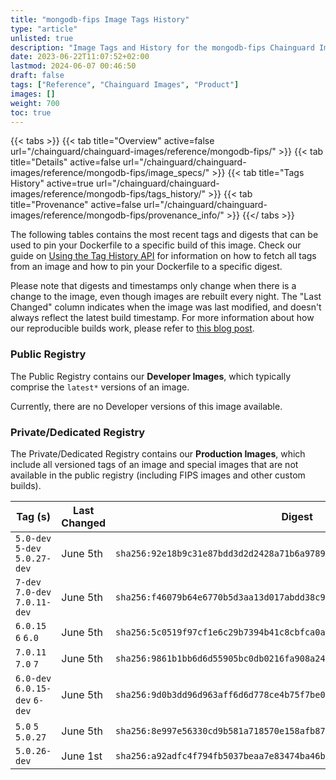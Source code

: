 ```yaml
---
title: "mongodb-fips Image Tags History"
type: "article"
unlisted: true
description: "Image Tags and History for the mongodb-fips Chainguard Image"
date: 2023-06-22T11:07:52+02:00
lastmod: 2024-06-07 00:46:50
draft: false
tags: ["Reference", "Chainguard Images", "Product"]
images: []
weight: 700
toc: true
---
```


{{< tabs >}}
{{< tab title="Overview" active=false url="/chainguard/chainguard-images/reference/mongodb-fips/" >}}
{{< tab title="Details" active=false url="/chainguard/chainguard-images/reference/mongodb-fips/image_specs/" >}}
{{< tab title="Tags History" active=true url="/chainguard/chainguard-images/reference/mongodb-fips/tags_history/" >}}
{{< tab title="Provenance" active=false url="/chainguard/chainguard-images/reference/mongodb-fips/provenance_info/" >}}
{{</ tabs >}}

The following tables contains the most recent tags and digests that can be used to pin your Dockerfile to a specific build of this image. Check our guide on [Using the Tag History API](/chainguard/chainguard-images/using-the-tag-history-api/) for information on how to fetch all tags from an image and how to pin your Dockerfile to a specific digest.

Please note that digests and timestamps only change when there is a change to the image, even though images are rebuilt every night. The "Last Changed" column indicates when the image was last modified, and doesn't always reflect the latest build timestamp. For more information about how our reproducible builds work, please refer to [this blog post](https://www.chainguard.dev/unchained/reproducing-chainguards-reproducible-image-builds).

### Public Registry
The Public Registry contains our **Developer Images**, which typically comprise the `latest*` versions of an image.

Currently, there are no Developer versions of this image available.

### Private/Dedicated Registry
The Private/Dedicated Registry contains our **Production Images**, which include all versioned tags of an image and special images that are not available in the public registry (including FIPS images and other custom builds).

| Tag (s)                         | Last Changed | Digest                                                                    |
|---------------------------------|--------------|---------------------------------------------------------------------------|
|  `5.0-dev` `5-dev` `5.0.27-dev` | June 5th     | `sha256:92e18b9c31e87bdd3d2d2428a71b6a97895bd222e26fb112b349cdc6535364dd` |
|  `7-dev` `7.0-dev` `7.0.11-dev` | June 5th     | `sha256:f46079b64e6770b5d3aa13d017abdd38c9efcd366831fc85910e6843ca4de7b4` |
|  `6.0.15` `6` `6.0`             | June 5th     | `sha256:5c0519f97cf1e6c29b7394b41c8cbfca0a524513b8ac808e0eeb926caba99743` |
|  `7.0.11` `7.0` `7`             | June 5th     | `sha256:9861b1bb6d6d55905bc0db0216fa908a2437b5683d00de8f99355ece69f52bbf` |
|  `6.0-dev` `6.0.15-dev` `6-dev` | June 5th     | `sha256:9d0b3dd96d963aff6d6d778ce4b75f7be0c08e7431df66b16c7f4b9b86842bfb` |
|  `5.0` `5` `5.0.27`             | June 5th     | `sha256:8e997e56330cd9b581a718570e158afb87367721d401d5542c6e3652464d351e` |
|  `5.0.26-dev`                   | June 1st     | `sha256:a92adfc4f794fb5037beaa7e83474ba46b112b2bbf56b7bc4b9a5b5737ece5ef` |

